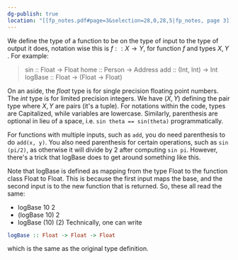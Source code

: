 ```yaml
---
dg-publish: true
location: "[[fp_notes.pdf#page=3&selection=28,0,28,5|fp_notes, page 3]]"
---
```

We define the type of a function to be on the type of input to the type of output it does, notation wise this is $f :: X \to Y$, for function $f$ and types $X, Y$ . For example:

> sin :: Float -> Float
> home :: Person -> Address
> add :: (Int, Int) -> Int
> logBase :: Float -> (Float -> Float)

On an aside, the *float* type is for single precision floating point numbers. The *int* type is for limited precision integers. We have $(X, Y)$ defining the pair type where $X, Y$ are pairs (it's a tuple). For notations within the code, types are Capitalized, while variables are lowercase. Similarly, parenthesis are optional in lieu of a space, i.e. `sin theta == sin(theta)` programmatically.

For functions with multiple inputs, such as `add`, you do need parenthesis to do `add(x, y)`. You also need parenthesis for certain operations, such as `sin (pi/2)`, as otherwise it will divide by 2 after computing `sin pi`. However, there's a trick that logBase does to get around something like this.

Note that logBase is defined as mapping from the type Float to the function class Float to Float. This is because the first input maps the base, and the second input is to the new function that is returned. So, these all read the same:

- logBase 10 2
- (logBase 10) 2
- logBase (10) (2)
Technically, one can write

```haskell
logBase :: Float -> Float -> Float
```

which is the same as the original type definition.
